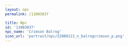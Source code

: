 ```yaml
---
layout: npc
permalink: /11003837

title: Npc
id: '11003837'
npc_name: 'Crimson Balrog'
icon_url: 'portrait/npc/22000113_n_balrogcrimson_p.png'
---
```

